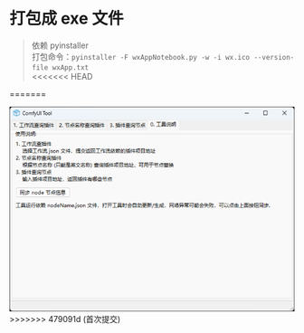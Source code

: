 # 打包成 exe 文件
> 依赖 pyinstaller  
> 打包命令：`pyinstaller -F wxAppNotebook.py -w -i wx.ico --version-file wxApp.txt`  
<<<<<<< HEAD
> 
=======

<img src="img/run.png">
>>>>>>> 479091d (首次提交)
